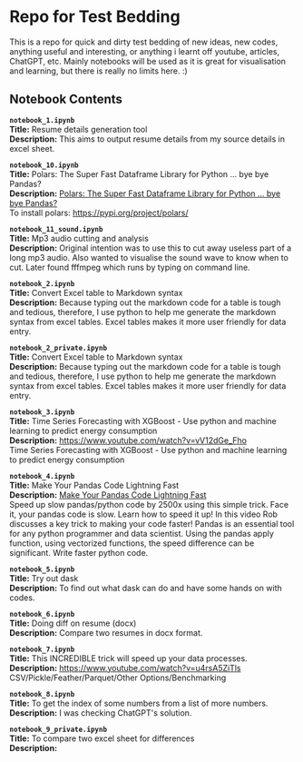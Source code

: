 # Repo for Test Bedding

This is a repo for quick and dirty test bedding of new ideas, new codes, anything useful and interesting, or anything i learnt off youtube, articles, ChatGPT, etc. Mainly notebooks will be used as it is great for visualisation and learning, but there is really no limits here. :)

## Notebook Contents

__`notebook_1.ipynb`__  <br>
__Title:__ Resume details generation tool <br>
__Description:__ This aims to output resume details from my source details in excel sheet.

__`notebook_10.ipynb`__  <br>
__Title:__ Polars: The Super Fast Dataframe Library for Python ... bye bye Pandas? <br>
__Description:__ [Polars: The Super Fast Dataframe Library for Python ... bye bye Pandas?](https://www.youtube.com/watch?v=CByx7XjYMhw) <br> To install polars: https://pypi.org/project/polars/

__`notebook_11_sound.ipynb`__  <br>
__Title:__ Mp3 audio cutting and analysis <br>
__Description:__ Original intention was to use this to cut away useless part of a long mp3 audio. Also wanted to visualise the sound wave to know when to cut. Later found fffmpeg which runs by typing on command line.

__`notebook_2.ipynb`__  <br>
__Title:__ Convert Excel table to Markdown syntax <br>
__Description:__ Because typing out the markdown code for a table is tough and tedious, therefore, I use python to help me generate the markdown syntax from excel tables. Excel tables makes it more user friendly for data entry.

__`notebook_2_private.ipynb`__  <br>
__Title:__ Convert Excel table to Markdown syntax <br>
__Description:__ Because typing out the markdown code for a table is tough and tedious, therefore, I use python to help me generate the markdown syntax from excel tables. Excel tables makes it more user friendly for data entry.

__`notebook_3.ipynb`__  <br>
__Title:__ Time Series Forecasting with XGBoost - Use python and machine learning to predict energy consumption <br>
__Description:__ https://www.youtube.com/watch?v=vV12dGe_Fho <br> Time Series Forecasting with XGBoost - Use python and machine learning to predict energy consumption 

__`notebook_4.ipynb`__  <br>
__Title:__ Make Your Pandas Code Lightning Fast <br>
__Description:__ [Make Your Pandas Code Lightning Fast](https://www.youtube.com/watch?v=SAFmrTnEHLg) <br> Speed up slow pandas/python code by 2500x using this simple trick. Face it, your pandas code is slow. Learn how to speed it up! In this video Rob discusses a key trick to making your code faster! Pandas is an essential tool for any python programmer and data scientist. Using the pandas apply function, using vectorized functions, the speed difference can be significant. Write faster python code.

__`notebook_5.ipynb`__  <br>
__Title:__ Try out dask <br>
__Description:__ To find out what dask can do and have some hands on with codes.

__`notebook_6.ipynb`__  <br>
__Title:__ Doing diff on resume (docx) <br>
__Description:__ Compare two resumes in docx format.

__`notebook_7.ipynb`__  <br>
__Title:__ This INCREDIBLE trick will speed up your data processes. <br>
__Description:__ https://www.youtube.com/watch?v=u4rsA5ZiTls <br> CSV/Pickle/Feather/Parquet/Other Options/Benchmarking 

__`notebook_8.ipynb`__  <br>
__Title:__ To get the index of some numbers from a list of more numbers. <br>
__Description:__ I was checking ChatGPT's solution.

__`notebook_9_private.ipynb`__  <br>
__Title:__ To compare two excel sheet for differences <br>
__Description:__ 


